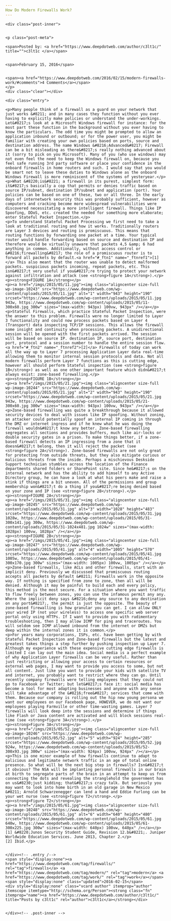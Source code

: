```yaml
---
How Do Modern Firewalls Work?
---
```

<article class="post-listing post-10242 post type-post status-publish format-standard has-post-thumbnail hentry category-deepdot-news tag-firewalls tag-modern tag-work">
    
    <div class="post-inner">
    
    
    <p class="post-meta">
    
    <span>Posted by: <a href="https://www.deepdotweb.com/author/c3lt1c/" title="">c3lt1c </a></span>
    
    
    <span>February 15, 2016</span>
    
    
    <span><a href="https://www.deepdotweb.com/2016/02/15/modern-firewalls-work/#comments">4 Comments</a></span>
    </p>
    <div class="clear"></div>
    
    <div class="entry">
    
    <p>Many people think of a firewall as a guard on your network that just works &#8211; and in many cases they function without you ever having to explicitly make policies or understand the under-workings. Let&#8217;s look at a Microsoft Windows firewall for instance: for the most part these function in the background without you ever having to know the particulars. The odd time you might be prompted to allow an application inbound or outbound; or for the power user, you might be familiar with creating your own policies based on ports, source and destination address. The name Windows &#8216;Advanced&#8217; Firewall can be a bit misleading as there&#8217;s really nothing advanced about it (sorry to pick on you Microsoft). Many of you (who use windows) may not even feel the need to keep the Windows firewall on, because you feel safe running 3rd party software or place your confidence in the onboard firewalls in home routers and such. I would say that you would be smart not to leave these duties to Windows alone as the onboard Windows Firewall is more reminiscent of the systems of yesteryear.</p>
    <p>What &#8220;is&#8221; a firewall in its purest, simplest form: it&#8217;s basically a cop that permits or denies traffic based on source IP/subnet, destination IP/subnet and application (port). Your policies can be based on one of these, two or all three. In the early days of internetwork security this was probably sufficient, however as computers and cracking become more widespread vulnerabilities were discovered necessitating a more intelligent firewall. Things like IP Spoofing, DDoS, etc. created the needed for something more elaborate; enter Stateful Packet Inspection.</p>
    <p>To understand Stateful Packet Processing we first need to take a look at traditional routing and how it works. Traditionally routers are Layer 3 devices and routing is promiscuous. This means that routing functions by forwarding one packet at a time. Your typical router would handle forwarding based on source and destination IP and therefore would be virtually unaware that packets 4,5 &amp; 6 had anything in common. Additionally, without access control or &#8216;firewalling&#8217; the role of a promiscuous router is to forward all packets by default.<a href="#_ftn1" name="_ftnref1">[1]</a> This also meant that the router was unable to detect malformed packets. suspicious packets incoming, repeat packets, etc. This isn&#8217;t very useful if you&#8217;re trying to protect your network against infiltration and attack (see <strong>figure 1A</strong>).</p>
    <p><strong>FIGURE 1A</strong></p>
    <p><a href="/imgs/2015/05/11.jpg"><img class="aligncenter size-full wp-image-10243" src="https://www.deepdotweb.com/wp-content/uploads/2015/05/11.jpg" alt="1" width="943" height="190" srcset="https://www.deepdotweb.com/wp-content/uploads/2015/05/11.jpg 943w, https://www.deepdotweb.com/wp-content/uploads/2015/05/11-300x60.jpg 300w" sizes="(max-width: 943px) 100vw, 943px" /></a></p>
    <p>Stateful Firewalls, which practice Stateful Packet Inspection, were the answer to this problem. Firewalls were no longer limited to Layer 3 functionality and could now process packets based on Layer 4 (Transport) data inspecting TCP/IP sessions. This allows the firewall some insight and continuity when processing packets. A unidirectional session will be opened with the first packets arrived. The session will be based on source IP. destination IP, source port, destination port, protocol and a session number to handle the entire session flow.<a href="#_ftn2" name="_ftnref2">[2]</a> Firewalls of today can work all the way up to Layer 7 processing Application Layer data real-time allowing them to monitor internal session protocols and data. Not all modern firewalls perform Layer 7 functions as this is cutting edge, however all should perform Stateful inspection (see <strong>figure 1B</strong>) as well as one other important feature which didn&#8217;t always exist: zone-based firewalling.</p>
    <p><strong>FIGURE 1B</strong></p>
    <p><a href="/imgs/2015/05/21.jpg"><img class="aligncenter size-full wp-image-10244" src="https://www.deepdotweb.com/wp-content/uploads/2015/05/21.jpg" alt="2" width="943" height="190" srcset="https://www.deepdotweb.com/wp-content/uploads/2015/05/21.jpg 943w, https://www.deepdotweb.com/wp-content/uploads/2015/05/21-300x60.jpg 300w" sizes="(max-width: 943px) 100vw, 943px" /></a></p>
    <p>Zone-based firewalling was quite a breakthrough because it allowed security devices to deal with issues like IP spoofing. Without zoning, an attacker could potentially spoof an internal IP coming in through the DMZ or internet ingress and if he knew what he was doing the firewall wouldn&#8217;t know any better. Zone-based firewalling segregates all sections and provides buffers, much like air-locks or double security gates in a prison. To make things better, if a zone-based firewall detects an IP ingressing from a zone that it doesn&#8217;t belong, then it will reject the packet (see <strong>figure 2A</strong>). Zone-based firewalls are not only great for protecting from outside threats, but they also mitigate curious or malicious threats from the inside. Perhaps a mischievous Deskside Support technician stumbles across the location of the Finance departments shared folders or SharePoint site. Since he&#8217;s on the internal network and has the ability to add himself to any Active Directory group, he can have a look at what his peers make and raise a stink if things are a bit uneven. All of the permissions and group membership won&#8217;t do a thing if you&#8217;re being denied based on your zone and IP (see <strong>figure 2B</strong>).</p>
    <p><strong>FIGURE 2A</strong></p>
    <p><a href="/imgs/2015/05/31.jpg"><img class="aligncenter size-full wp-image-10245" src="https://www.deepdotweb.com/wp-content/uploads/2015/05/31.jpg" alt="3" width="1028" height="483" srcset="https://www.deepdotweb.com/wp-content/uploads/2015/05/31.jpg 1028w, https://www.deepdotweb.com/wp-content/uploads/2015/05/31-300x141.jpg 300w, https://www.deepdotweb.com/wp-content/uploads/2015/05/31-1024x481.jpg 1024w" sizes="(max-width: 1028px) 100vw, 1028px" /></a></p>
    <p><strong>FIGURE 2B</strong></p>
    <p><a href="/imgs/2015/05/41.jpg"><img class="aligncenter size-full wp-image-10247" src="https://www.deepdotweb.com/wp-content/uploads/2015/05/41.jpg" alt="4" width="1005" height="570" srcset="https://www.deepdotweb.com/wp-content/uploads/2015/05/41.jpg 1005w, https://www.deepdotweb.com/wp-content/uploads/2015/05/41-300x170.jpg 300w" sizes="(max-width: 1005px) 100vw, 1005px" /></a></p>
    <p>Zone-based firewalls, like ACLs and other firewalls, start with an implicit deny. Previously we discussed that promiscuous routing accepts all packets by default &#8211; Firewalls work in the opposite way. If nothing is specified from zone to zone, then all will be denied. Although it may be painful to build each and every policy, this method is the most secure. For a situation where you want traffic to flow freely between zones, you can use the infamous permit any any. Where the implicit deny says &#8216;deny any source to any destination on any port&#8217;, the permit is just the opposite. The beauty of zone-based firewalling is how granular you can get. I can allow ONLY your wired IP (not your wireless) to access one specific web server portal only using HTTPs. If I want to provide you with rudimentary troubleshooting, then I may allow ICMP for ping and traceroutes. You will seldom see ICMP allowed inbound from the internet or DMZs but deep within the internal zones it is common.</p>
    <p>For years many corporations, ISPs, etc. have been getting by with Stateful Packet Inspection and Zone-based firewalls but the latest and greatest takes things a step further by pushing inspection up Layer 7. Although my experience with these expensive cutting edge firewalls is limited I can lay out the main idea. Social media is a perfect example of why Application Layer firewalls can be very useful. Rather than just restricting or allowing your access to certain resources or external web pages, I may want to provide you access to some, but not all content. Just like you want to provide your kids with satellite TV and internet, you probably want to restrict where they can go. Until recently company firewalls were telling employees that they could not go to Facebook or Twitter; but let&#8217;s face it: social media has become a tool for most adapting businesses and anyone with any sense will take advantage of the &#8216;free&#8217; services that come with them. Because our company is rolling out the hip new young persona we want our employees on our Facebook page, HOWEVER, we do not want our employees playing Farmville or other time-wasting games. Layer 7 firewalls will look deep into the sessions and determine if things like Flash or Java content are activated and will block sessions real-time (see <strong>figure 3A</strong>).</p>
    <p><strong>Figure 3A</strong></p>
    <p><a href="/imgs/2015/05/52.jpg"><img class="aligncenter size-full wp-image-10246" src="https://www.deepdotweb.com/wp-content/uploads/2015/05/52.jpg" alt="5" width="924" height="285" srcset="https://www.deepdotweb.com/wp-content/uploads/2015/05/52.jpg 924w, https://www.deepdotweb.com/wp-content/uploads/2015/05/52-300x93.jpg 300w" sizes="(max-width: 924px) 100vw, 924px" /></a></p>
    <p>This is one minor example of how firewalls continue to adapt to malicious and legitimate network traffic in an age of total online presence. So what will be the next big step in firewalls? Isn&#8217;t it obvious? The NSA will be implanting personal firewalls in our brain at birth to segregate parts of the brain in an attempt to keep us from connecting the dots and revealing the stranglehold the government has on us&#8230;just kidding; that&#8217;s crazy talk. But seriously you may want to look into home birth in an old garage in New Mexico &#8211; Arnold Schwarzenegger can lend a hand and Eddie Furlong can be your wet nurse (see <strong>figure T2</strong>.</p>
    <p><strong>Figure T2</strong></p>
    <p><a href="/imgs/2015/05/61.jpg"><img class="aligncenter size-full wp-image-10248" src="https://www.deepdotweb.com/wp-content/uploads/2015/05/61.jpg" alt="6" width="640" height="480" srcset="https://www.deepdotweb.com/wp-content/uploads/2015/05/61.jpg 640w, https://www.deepdotweb.com/wp-content/uploads/2015/05/61-300x225.jpg 300w" sizes="(max-width: 640px) 100vw, 640px" /></a></p>
    [1] &#8220;Junos Security Student Guide, Revision 12.b&#8221;. Juniper Worldwide Education Services. June 2013, Chapter 2.</p>
    [2] Ibid.</p>
    
    
    </div><!-- .entry /-->
    <span style="display:none"><a href="https://www.deepdotweb.com/tag/firewalls/" rel="tag">firewalls</a> <a href="https://www.deepdotweb.com/tag/modern/" rel="tag">modern</a> <a href="https://www.deepdotweb.com/tag/work/" rel="tag">work</a></span>				<span style="display:none" class="updated">2016-02-15</span>
    <div style="display:none" class="vcard author" itemprop="author" itemscope itemtype="http://schema.org/Person"><strong class="fn" itemprop="name"><a href="https://www.deepdotweb.com/author/c3lt1c/" title="Posts by c3lt1c" rel="author">c3lt1c</a></strong></div>
    
    
    </div><!-- .post-inner -->
</article><!-- .post-listing -->

